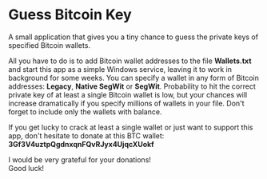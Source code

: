 # Guess Bitcoin Key
A small application that gives you a tiny chance to guess the private keys of specified Bitcoin wallets.

All you have to do is to add Bitcoin wallet addresses to the file **Wallets.txt** and start this app as a simple Windows service, leaving it to work in background for some weeks.
You can specify a wallet in any form of Bitcoin addresses: **Legacy**, **Native SegWit** or **SegWit**.
Probability to hit the correct private key of at least a single Bitcoin wallet is low, but your chances will increase dramatically if you specify millions of wallets in your file.
Don't forget to include only the wallets with balance.

If you get lucky to crack at least a single wallet or just want to support this app, don't hesitate to donate at this BTC wallet:
 **3Gf3V4uztpQgdnxqnFQvRJyx4UjqcXUokf**  

I would be very grateful for your donations!  
Good luck!

